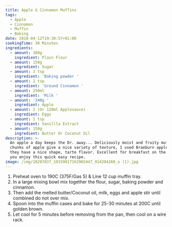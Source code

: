 ```yaml
---
title: Apple & Cinnamon Muffins
tags:
  - Apple
  - Cinnamon
  - Muffin
  - Baking
date: 2018-04-12T19:30:57+01:00
cookingTime: 30 Minutes
ingredients:
  - amount: 380g
    ingredient: Plain Flour
  - amount: 150g
    ingredient: Sugar
  - amount: 3 tsp
    ingredient: 'Baking powder '
  - amount: 2 tsp
    ingredient: 'Ground Cinnamon '
  - amount: 250ml
    ingredient: 'Milk '
  - amount: '240g '
    ingredient: Apple
  - amount: 2 (Or 120ml Applesauce)
    ingredient: Eggs
  - amount: 1 tsp
    ingredient: Vanillla Extract
  - amount: 150g
    ingredient: Butter Or Coconut Oil
description: >-
  An apple a day keeps the Dr. away... Deliciously moist and fruity muffins. The
  chunks of apple give a nice variety of texture, I used Braeburn apples because
  they have a nice shape, tarte flavor. Excellent for breakfast on the go. Hope
  you enjoy this quick easy recipe. 
image: /img/28207837_10159817162965447_914204260_o (1).jpg
---
```

1. Preheat oven to 190C (375F/Gas 5) & Line 12 cup muffin tray.
2. In a large mixing bowl mix together the flour, sugar, baking powder and cinnamon.  
3. Then add the melted butter/Coconut oil, milk, eggs and apple stir until combined do not over mix. 
4. Spoon into the muffin cases and bake for 25-30 minutes at 200C until golden brown. 
5. Let cool for 5 minutes before removing from the pan, then cool on a wire rack.
